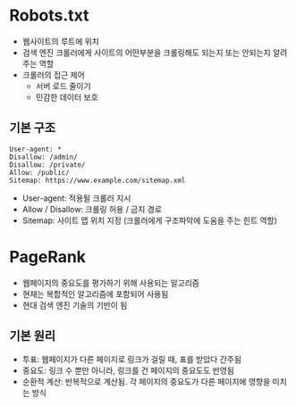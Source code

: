 # Robots.txt
- 웹사이트의 루트에 위치
- 검색 엔진 크롤러에게 사이트의 어떤부분을 크롤링해도 되는지 또는 안되는지 알려주는 역할
- 크롤러의 접근 제어
  - 서버 로드 줄이기 
  - 민감한 데이터 보호

## 기본 구조
~~~
User-agent: *
Disallow: /admin/
Disallow: /private/
Allow: /public/
Sitemap: https://www.example.com/sitemap.xml
~~~
- User-agent: 적용될 크롤러 지시
- Allow / Disallow: 크롤링 허용 / 금지 경로
- Sitemap: 사이트 맵 위치 지정 (크롤러에게 구조파악에 도움을 주는 힌트 역할)

# PageRank
- 웹페이지의 중요도를 평가하기 위해 사용되는 알고리즘
- 현재는 복합적인 알고리즘에 포함되어 사용됨
- 현대 검색 엔진 기술의 기반이 됨

## 기본 원리
- 투표: 웹페이지가 다른 페이지로 링크가 걸릴 때, 표를 받았다 간주됨
- 중요도: 링크 수 뿐만 아니라, 링크를 건 페이지의 중요도도 반영됨
- 순환적 계산: 반복적으로 계산됨. 각 페이지의 중요도가 다른 페이지에 영향을 미치는 방식
